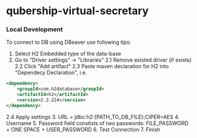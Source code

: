 # qubership-virtual-secretary

### Local Development
To connect to DB using DBeaver use following tips:
1. Select H2 Embedded type of the data-base
2. Go to "Driver settings" -> "Libraries"
   2.1 Remove existed driver (if exists)
   2.2 Click "Add artifact"
   2.3 Paste maven declaration for H2 into "Dependecy Declaration", i.e.
```xml
<dependency>
    <groupId>com.h2database</groupId>
    <artifactId>h2</artifactId>
    <version>2.2.224</version>
</dependency>
```
   2.4 Apply settings
3. URL = jdbc:h2:{PATH_TO_DB_FILE};CIPER=AES
4. Username
5. Password field constists of two passwords: FILE_PASSWORD + ONE SPACE + USER_PASSWORD
6. Test Connection
7. Finish